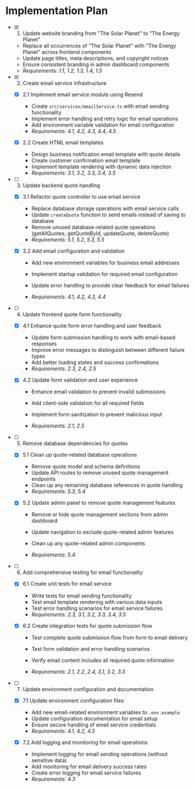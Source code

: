 # Implementation Plan

- [x] 1. Update website branding from "The Solar Planet" to "The Energy Planet"


  - Replace all occurrences of "The Solar Planet" with "The Energy Planet" across frontend components
  - Update page titles, meta descriptions, and copyright notices
  - Ensure consistent branding in admin dashboard components
  - _Requirements: 1.1, 1.2, 1.3, 1.4, 1.5_

- [x] 2. Create email service infrastructure

  - [x] 2.1 Implement email service module using Resend


    - Create `src/services/emailService.ts` with email sending functionality
    - Implement error handling and retry logic for email operations
    - Add environment variable validation for email configuration
    - _Requirements: 4.1, 4.2, 4.3, 4.4, 4.5_

  - [x] 2.2 Create HTML email templates

    - Design business notification email template with quote details
    - Create customer confirmation email template
    - Implement template rendering with dynamic data injection
    - _Requirements: 3.1, 3.2, 3.3, 3.4, 3.5_



- [ ] 3. Update backend quote handling
  - [x] 3.1 Refactor quote controller to use email service


    - Replace database storage operations with email service calls
    - Update `createQuote` function to send emails instead of saving to database
    - Remove unused database-related quote operations (getAllQuotes, getQuoteById, updateQuote, deleteQuote)
    - _Requirements: 5.1, 5.2, 5.3, 5.5_

  - [x] 3.2 Add email configuration and validation

    - Add new environment variables for business email addresses
    - Implement startup validation for required email configuration
    - Update error handling to provide clear feedback for email failures

    - _Requirements: 4.1, 4.2, 4.3, 4.4_


- [ ] 4. Update frontend quote form functionality
  - [x] 4.1 Enhance quote form error handling and user feedback


    - Update form submission handling to work with email-based responses
    - Improve error messages to distinguish between different failure types
    - Add better loading states and success confirmations
    - _Requirements: 2.3, 2.4, 2.5_

  - [x] 4.2 Update form validation and user experience

    - Enhance email validation to prevent invalid submissions

    - Add client-side validation for all required fields
    - Implement form sanitization to prevent malicious input

    - _Requirements: 2.1, 2.5_

- [ ] 5. Remove database dependencies for quotes
  - [x] 5.1 Clean up quote-related database operations


    - Remove quote model and schema definitions
    - Update API routes to remove unused quote management endpoints
    - Clean up any remaining database references in quote handling
    - _Requirements: 5.3, 5.4_

  - [x] 5.2 Update admin panel to remove quote management features



    - Remove or hide quote management sections from admin dashboard
    - Update navigation to exclude quote-related admin features

    - Clean up any quote-related admin components
    - _Requirements: 5.4_

- [ ] 6. Add comprehensive testing for email functionality
  - [x] 6.1 Create unit tests for email service


    - Write tests for email sending functionality
    - Test email template rendering with various data inputs
    - Test error handling scenarios for email service failures
    - _Requirements: 2.3, 3.1, 3.2, 3.3, 3.4, 3.5_



  - [x] 6.2 Create integration tests for quote submission flow


    - Test complete quote submission flow from form to email delivery

    - Test form validation and error handling scenarios
    - Verify email content includes all required quote information
    - _Requirements: 2.1, 2.2, 2.4, 3.1, 3.2, 3.3_

- [ ] 7. Update environment configuration and documentation
  - [x] 7.1 Update environment configuration files

    - Add new email-related environment variables to `.env.example`
    - Update configuration documentation for email setup
    - Ensure secure handling of email service credentials
    - _Requirements: 4.1, 4.2, 4.5_

  - [x] 7.2 Add logging and monitoring for email operations



    - Implement logging for email sending operations (without sensitive data)
    - Add monitoring for email delivery success rates
    - Create error logging for email service failures
    - _Requirements: 4.3_